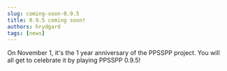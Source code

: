 ```yaml
---
slug: coming-soon-0.9.5
title: 0.9.5 coming soon!
authors: hrydgard
tags: [news]
---
```


On November 1, it's the 1 year anniversary of the PPSSPP project. You will all get to celebrate it by playing PPSSPP 0.9.5!
